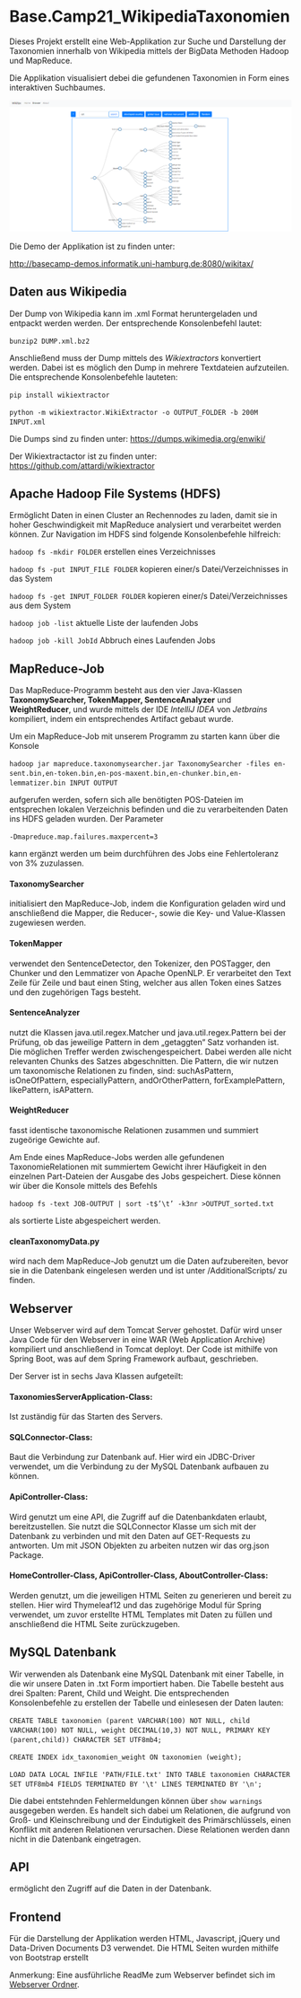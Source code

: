 # Base.Camp21_WikipediaTaxonomien

Dieses Projekt erstellt eine Web-Applikation zur Suche und Darstellung der Taxonomien innerhalb von Wikipedia mittels der BigData Methoden Hadoop und MapReduce. 

Die Applikation visualisiert debei die gefundenen Taxonomien in Form eines interaktiven Suchbaumes. 

![GitHub Logo](Wikitax.PNG)

Die Demo der Applikation ist zu finden unter: 

http://basecamp-demos.informatik.uni-hamburg.de:8080/wikitax/

## Daten aus Wikipedia

Der Dump von Wikipedia kann im .xml Format heruntergeladen und entpackt werden werden. Der entsprechende Konsolenbefehl lautet:

`bunzip2 DUMP.xml.bz2`

Anschließend muss der Dump mittels des *Wikiextractors* konvertiert werden. Dabei ist es möglich den Dump in mehrere Textdateien aufzuteilen. Die entsprechende Konsolenbefehle lauteten:

`pip install wikiextractor`

`python -m wikiextractor.WikiExtractor -o OUTPUT_FOLDER -b 200M INPUT.xml`

Die Dumps sind zu finden unter: 
https://dumps.wikimedia.org/enwiki/

Der Wikiextractactor ist zu finden unter: 
https://github.com/attardi/wikiextractor

## Apache Hadoop File Systems (HDFS)

Ermöglicht Daten in einen Cluster an Rechennodes zu laden, damit sie in hoher Geschwindigkeit mit MapReduce analysiert und verarbeitet werden können. Zur Navigation im HDFS sind folgende Konsolenbefehle hilfreich:

`hadoop fs -mkdir FOLDER`
erstellen eines Verzeichnisses

`hadoop fs -put INPUT_FILE FOLDER`
kopieren einer/s Datei/Verzeichnisses in das System

`hadoop fs -get INPUT_FOLDER FOLDER`
kopieren einer/s Datei/Verzeichnisses aus dem System

`hadoop job -list`
aktuelle Liste der laufenden Jobs

`hadoop job -kill JobId`
Abbruch eines Laufenden Jobs

## MapReduce-Job 

Das MapReduce-Programm besteht aus den vier Java-Klassen **TaxonomySearcher, TokenMapper, SentenceAnalyzer** und **WeightReducer**, und wurde mittels der IDE *IntelliJ IDEA* von *Jetbrains* kompiliert, indem ein entsprechendes Artifact gebaut wurde.

Um ein MapReduce-Job mit unserem Programm zu starten kann über die Konsole 

`hadoop jar mapreduce.taxonomysearcher.jar TaxonomySearcher -files en-sent.bin,en-token.bin,en-pos-maxent.bin,en-chunker.bin,en-lemmatizer.bin INPUT OUTPUT` 

aufgerufen werden, sofern sich alle benötigten POS-Dateien im entsprechen lokalen Verzeichnis befinden und die zu verarbeitenden Daten ins HDFS geladen wurden. Der Parameter

`-Dmapreduce.map.failures.maxpercent=3` 

kann ergänzt werden um beim durchführen des Jobs eine Fehlertoleranz von 3% zuzulassen.

#### TaxonomySearcher
initialisiert den MapReduce-Job, indem die Konfiguration geladen wird und anschließend die Mapper, die Reducer-, sowie die Key- und Value-Klassen zugewiesen werden.

#### TokenMapper
verwendet den SentenceDetector, den Tokenizer, den POSTagger, den Chunker und den Lemmatizer von Apache OpenNLP. Er verarbeitet den Text Zeile für Zeile und baut einen Sting, welcher aus allen Token eines Satzes und den zugehörigen Tags besteht.

#### SentenceAnalyzer
nutzt die Klassen java.util.regex.Matcher und java.util.regex.Pattern bei der Prüfung, ob das jeweilige Pattern in dem „getaggten“ Satz vorhanden ist. Die möglichen Treffer werden zwischengespeichert. Dabei werden alle nicht relevanten Chunks des Satzes abgeschnitten.
Die Pattern, die wir nutzen um taxonomische Relationen zu finden, sind: suchAsPattern, isOneOfPattern, especiallyPattern, andOrOtherPattern, forExamplePattern, likePattern, isAPattern. 

#### WeightReducer
fasst identische taxonomische Relationen zusammen und summiert zugeörige Gewichte auf.

Am Ende eines MapReduce-Jobs werden alle gefundenen TaxonomieRelationen mit summiertem Gewicht ihrer Häufigkeit in den einzelnen Part-Dateien
der Ausgabe des Jobs gespeichert. Diese können wir über die Konsole mittels des Befehls 

`hadoop fs -text JOB-OUTPUT | sort -t$’\t’ -k3nr >OUTPUT_sorted.txt`

als sortierte Liste abgespeichert werden.

#### cleanTaxonomyData.py

wird nach dem MapReduce-Job genutzt um die Daten aufzubereiten, bevor sie in die Datenbank eingelesen werden und ist unter /AdditionalScripts/ zu finden.

## Webserver
Unser Webserver wird auf dem Tomcat Server gehostet. Dafür wird unser Java Code für den Webserver in eine WAR (Web Application Archive) kompiliert und
anschließend in Tomcat deployt. Der Code ist mithilfe von Spring Boot, was auf dem Spring Framework aufbaut, geschrieben.

Der Server ist in sechs Java Klassen aufgeteilt:

#### TaxonomiesServerApplication-Class:
Ist zuständig für das Starten des Servers.

#### SQLConnector-Class:
Baut die Verbindung zur Datenbank auf. Hier wird ein JDBC-Driver verwendet, um die
Verbindung zu der MySQL Datenbank aufbauen zu können.

#### ApiController-Class:
Wird genutzt um eine API, die Zugriff auf die Datenbankdaten erlaubt, bereitzustellen.
Sie nutzt die SQLConnector Klasse um sich mit der Datenbank zu verbinden und mit den
Daten auf GET-Requests zu antworten. Um mit JSON Objekten zu arbeiten nutzen wir
das org.json Package.

#### HomeController-Class, ApiController-Class, AboutController-Class:
Werden genutzt, um die jeweiligen HTML Seiten zu generieren und bereit zu stellen. Hier
wird Thymeleaf12 und das zugehörige Modul für Spring verwendet, um zuvor erstellte
HTML Templates mit Daten zu füllen und anschließend die HTML Seite zurückzugeben.

## MySQL Datenbank 

Wir verwenden als Datenbank eine MySQL Datenbank mit einer Tabelle, in die wir unsere Daten in .txt Form importiert haben. Die Tabelle besteht aus drei Spalten: Parent, Child und Weight. Die entsprechenden Konsolenbefehle zu erstellen der Tabelle und einlesesen der Daten lauten:

`CREATE TABLE taxonomien (parent VARCHAR(100) NOT NULL, child VARCHAR(100) NOT NULL, weight DECIMAL(10,3) NOT NULL, PRIMARY KEY (parent,child)) CHARACTER SET UTF8mb4;`

`CREATE INDEX idx_taxonomien_weight ON taxonomien (weight);`

`LOAD DATA LOCAL INFILE 'PATH/FILE.txt' INTO TABLE taxonomien CHARACTER SET UTF8mb4 FIELDS TERMINATED BY '\t' LINES TERMINATED BY '\n';`

Die dabei entstehnden Fehlermeldungen können über `show warnings` ausgegeben werden. Es handelt sich dabei um Relationen, die aufgrund von Groß- und Kleinschreibung und der Eindutigkeit des Primärschlüssels, einen Konflikt mit anderen Relationen verursachen. Diese Relationen werden dann nicht in die Datenbank eingetragen.

## API
ermöglicht den Zugriff auf die Daten in der Datenbank. 

## Frontend

Für die Darstellung der Applikation werden HTML, Javascript, jQuery und Data-Driven Documents D3 verwendet. Die HTML Seiten wurden mithilfe von Bootstrap erstellt

Anmerkung: Eine ausführliche ReadMe zum Webserver befindet sich im [Webserver Ordner](https://github.com/Isomorphismus42/Base.Camp21_WikipediaTaxonomien/blob/master/Webserver/README.md). 
